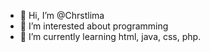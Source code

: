 - 👋 Hi, I’m @Chrstlima
- 👀 I’m interested about programming
- 🌱 I’m currently learning html, java, css, php.

